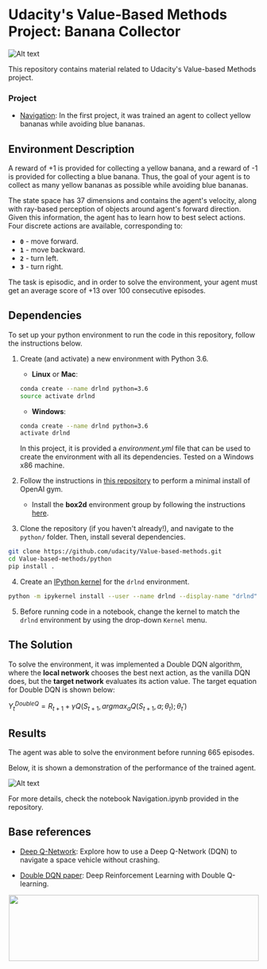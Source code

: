 [//]: # (Image References)


# Udacity's Value-Based Methods Project: Banana Collector


<img title="Banana Collector trained Agent" alt="Alt text" src="docs/banana-collector-agent.gif">

This repository contains material related to Udacity's Value-based Methods project.

### Project

* [Navigation](https://github.com/udacity/Value-based-methods/tree/main/p1_navigation): In the first project, it was trained an agent to collect yellow bananas while avoiding blue bananas.

## Environment Description


A reward of +1 is provided for collecting a yellow banana, and a reward of -1 is provided for collecting a blue banana.  Thus, the goal of your agent is to collect as many yellow bananas as possible while avoiding blue bananas.  

The state space has 37 dimensions and contains the agent's velocity, along with ray-based perception of objects around agent's forward direction.  Given this information, the agent has to learn how to best select actions.  Four discrete actions are available, corresponding to:
- **`0`** - move forward.
- **`1`** - move backward.
- **`2`** - turn left.
- **`3`** - turn right.

The task is episodic, and in order to solve the environment, your agent must get an average score of +13 over 100 consecutive episodes.


## Dependencies

To set up your python environment to run the code in this repository, follow the instructions below.

1. Create (and activate) a new environment with Python 3.6.

	- __Linux__ or __Mac__: 
	```bash
	conda create --name drlnd python=3.6
	source activate drlnd
	```
	- __Windows__: 
	```bash
	conda create --name drlnd python=3.6 
	activate drlnd
	```

	In this project, it is provided a _environment.yml_ file that can be used to create the environment with all its dependencies. Tested on a Windows x86 machine.


2. Follow the instructions in [this repository](https://github.com/openai/gym) to perform a minimal install of OpenAI gym.  
	- Install the **box2d** environment group by following the instructions [here](https://github.com/openai/gym#box2d).
	
3. Clone the repository (if you haven't already!), and navigate to the `python/` folder.  Then, install several dependencies.
```bash
git clone https://github.com/udacity/Value-based-methods.git
cd Value-based-methods/python
pip install .
```

4. Create an [IPython kernel](http://ipython.readthedocs.io/en/stable/install/kernel_install.html) for the `drlnd` environment.  
```bash
python -m ipykernel install --user --name drlnd --display-name "drlnd"
```

5. Before running code in a notebook, change the kernel to match the `drlnd` environment by using the drop-down `Kernel` menu. 


## The Solution

To solve the environment, it was implemented a Double DQN algorithm, where the **local network** chooses the best next action, as the vanilla DQN does, but the **target network** evaluates its action value. 
The target equation for Double DQN is shown below:

 $Y^{Double Q}_t=R_{t+1}+\gamma Q(S_{t+1},argmax_a Q(S_{t+1},a;\theta_t);\theta_t')$


## Results

The agent was able to solve the environment before running 665 
episodes.

Below, it is shown a demonstration of the performance of the trained agent.

<img title="Banana Collector trained Agent" alt="Alt text" src="docs/banana-collector-agent.gif">


<!-- It was also plotted the agent's learning curve averaging 10 different seeds: -->


For more details, check the notebook Navigation.ipynb provided in the repository.

## Base references
* [Deep Q-Network](https://github.com/udacity/Value-based-methods/tree/main/dqn): Explore how to use a Deep Q-Network (DQN) to navigate a space vehicle without crashing.

* [Double DQN paper](https://arxiv.org/abs/1509.06461): Deep Reinforcement Learning with Double Q-learning.


<p align="center"><a href="https://www.udacity.com/course/deep-reinforcement-learning-nanodegree--nd893">
 <img width="503" height="133" src="https://user-images.githubusercontent.com/10624937/42135812-1829637e-7d16-11e8-9aa1-88056f23f51e.png"></a>
</p>
